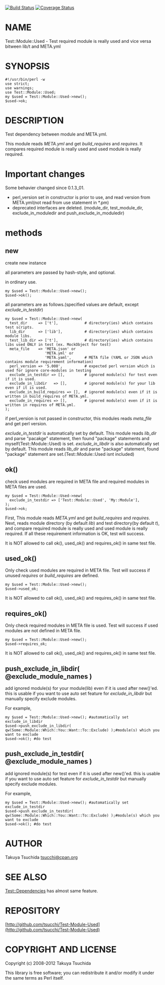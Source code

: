 [![Build Status](https://travis-ci.org/tsucchi/Test-Module-Used.svg?branch=master)](https://travis-ci.org/tsucchi/Test-Module-Used) [![Coverage Status](https://img.shields.io/coveralls/tsucchi/Test-Module-Used/master.svg)](https://coveralls.io/r/tsucchi/Test-Module-Used?branch=master)
# NAME

Test::Module::Used - Test required module is really used and vice versa bitween lib/t and META.yml

# SYNOPSIS

    #!/usr/bin/perl -w
    use strict;
    use warnings;
    use Test::Module::Used;
    my $used = Test::Module::Used->new();
    $used->ok;

# DESCRIPTION

Test dependency between module and META.yml.

This module reads _META.yml_ and get _build\_requires_ and _requires_. It compares required module is really used and used module is really required.

# Important changes

Some behavier changed since 0.1.3\_01.

- perl\_version set in constructor is prior to use, and read version from META.yml(not read from use statement in \*.pm)
- deprecated interfaces are deleted. (module\_dir, test\_module\_dir, exclude\_in\_moduledir and push\_exclude\_in\_moduledir)

# methods

## new

create new instance

all parameters are passed by hash-style, and optional.

in ordinary use.

    my $used = Test::Module::Used->new();
    $used->ok();

all parameters are as follows.(specified values are default, except _exclude\_in\_testdir_)

    my $used = Test::Module::Used->new(
      test_dir     => ['t'],            # directory(ies) which contains test scripts.
      lib_dir      => ['lib'],          # directory(ies) which contains module libs.
      test_lib_dir => ['t'],            # directory(ies) which contains libs used ONLY in test (ex. MockObject for test)
      meta_file    => 'META.json' or
                      'META.yml' or
                      'META.yaml',      # META file (YAML or JSON which contains module requirement information)
      perl_version => '5.008',          # expected perl version which is used for ignore core-modules in testing
      exclude_in_testdir => [],         # ignored module(s) for test even if it is used.
      exclude_in_libdir   => [],        # ignored module(s) for your lib even if it is used.
      exclude_in_build_requires => [],  # ignored module(s) even if it is written in build_requires of META.yml.
      exclude_in_requires => [],        # ignored module(s) even if it is written in requires of META.yml.
    );

if perl\_version is not passed in constructor, this modules reads _meta\_file_ and get perl version.

_exclude\_in\_testdir_ is automatically set by default. This module reads _lib\_dir_ and parse "pacakge" statement, then found "package" statements and myself(Test::Module::Used) is set.
_exclude\_in\_libdir_ is also automatically set by default. This module reads _lib\_dir_ and parse "package" statement, found "package" statement are set.(Test::Module::Used isnt included)

## ok()

check used modules are required in META file and required modules in META files are used.

    my $used = Test::Module::Used->new(
      exclude_in_testdir => ['Test::Module::Used', 'My::Module'],
    );
    $used->ok;

First, This module reads _META.yml_ and get _build\_requires_ and _requires_. Next, reads module directory (by default _lib_) and test directory(by default _t_), and compare required module is really used and used module is really required. If all these requirement information is OK, test will success.

It is NOT allowed to call ok(), used\_ok() and requires\_ok() in same test file.

## used\_ok()

Only check used modules are required in META file.
Test will success if unused _requires_ or _build\_requires_ are defined.

    my $used = Test::Module::Used->new();
    $used->used_ok;

It is NOT allowed to call ok(), used\_ok() and requires\_ok() in same test file.

## requires\_ok()

Only check required modules in META file is used.
Test will success if used modules are not defined in META file.

    my $used = Test::Module::Used->new();
    $used->requires_ok;

It is NOT allowed to call ok(), used\_ok() and requires\_ok() in same test file.

## push\_exclude\_in\_libdir( @exclude\_module\_names )

add ignored module(s) for your module(lib) even if it is used after new()'ed.
this is usable if you want to use auto set feature for _exclude\_in\_libdir_ but manually specify exclude modules.

For example,

    my $used = Test::Module::Used->new(); #automatically set exclude_in_libdir
    $used->push_exclude_in_libdir( qw(Some::Module::Which::You::Want::To::Exclude) );#module(s) which you want to exclude
    $used->ok(); #do test

## push\_exclude\_in\_testdir( @exclude\_module\_names )

add ignored module(s) for test even if it is used after new()'ed.
this is usable if you want to use auto set feature for _exclude\_in\_testdir_ but manually specify exclude modules.

For example,

    my $used = Test::Module::Used->new(); #automatically set exclude_in_testdir
    $used->push_exclude_in_testdir( qw(Some::Module::Which::You::Want::To::Exclude) );#module(s) which you want to exclude
    $used->ok(); #do test

# AUTHOR

Takuya Tsuchida <tsucchi@cpan.org>

# SEE ALSO

[Test::Dependencies](https://metacpan.org/pod/Test::Dependencies) has almost same feature.

# REPOSITORY

[http://github.com/tsucchi/Test-Module-Used](http://github.com/tsucchi/Test-Module-Used)

# COPYRIGHT AND LICENSE

Copyright (c) 2008-2012 Takuya Tsuchida

This library is free software; you can redistribute it and/or modify
it under the same terms as Perl itself.
